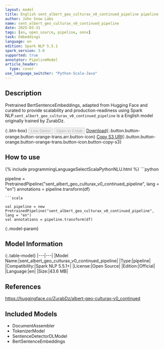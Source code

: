 ```yaml
---
layout: model
title: English sent_albert_geo_culturax_v0_continued_pipeline pipeline BertSentenceEmbeddings from ZurabDz
author: John Snow Labs
name: sent_albert_geo_culturax_v0_continued_pipeline
date: 2025-03-31
tags: [en, open_source, pipeline, onnx]
task: Embeddings
language: en
edition: Spark NLP 5.5.1
spark_version: 3.0
supported: true
annotator: PipelineModel
article_header:
  type: cover
use_language_switcher: "Python-Scala-Java"
---
```


## Description

Pretrained BertSentenceEmbeddings, adapted from Hugging Face and curated to provide scalability and production-readiness using Spark NLP.`sent_albert_geo_culturax_v0_continued_pipeline` is a English model originally trained by ZurabDz.

{:.btn-box}
<button class="button button-orange" disabled>Live Demo</button>
<button class="button button-orange" disabled>Open in Colab</button>
[Download](https://s3.amazonaws.com/auxdata.johnsnowlabs.com/public/models/sent_albert_geo_culturax_v0_continued_pipeline_en_5.5.1_3.0_1743417705555.zip){:.button.button-orange.button-orange-trans.arr.button-icon}
[Copy S3 URI](s3://auxdata.johnsnowlabs.com/public/models/sent_albert_geo_culturax_v0_continued_pipeline_en_5.5.1_3.0_1743417705555.zip){:.button.button-orange.button-orange-trans.button-icon.button-copy-s3}

## How to use



<div class="tabs-box" markdown="1">
{% include programmingLanguageSelectScalaPythonNLU.html %}
```python

pipeline = PretrainedPipeline("sent_albert_geo_culturax_v0_continued_pipeline", lang = "en")
annotations =  pipeline.transform(df)   

```
```scala

val pipeline = new PretrainedPipeline("sent_albert_geo_culturax_v0_continued_pipeline", lang = "en")
val annotations = pipeline.transform(df)

```
</div>

{:.model-param}
## Model Information

{:.table-model}
|---|---|
|Model Name:|sent_albert_geo_culturax_v0_continued_pipeline|
|Type:|pipeline|
|Compatibility:|Spark NLP 5.5.1+|
|License:|Open Source|
|Edition:|Official|
|Language:|en|
|Size:|43.6 MB|

## References

https://huggingface.co/ZurabDz/albert-geo-culturax-v0_continued

## Included Models

- DocumentAssembler
- TokenizerModel
- SentenceDetectorDLModel
- BertSentenceEmbeddings
